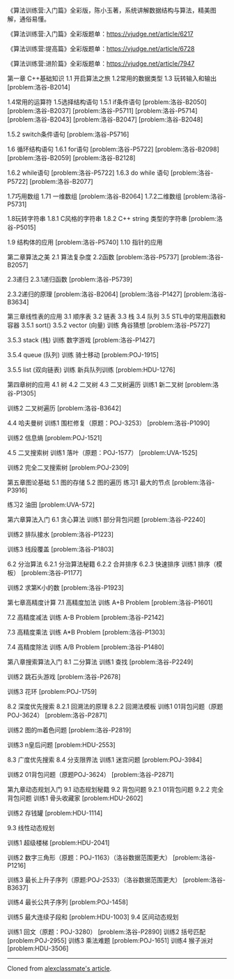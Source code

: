 《算法训练营:入门篇》全彩版，陈小玉著，系统讲解数据结构与算法，精美图解，通俗易懂。


《算法训练营:入门篇》全彩版题单：https://vjudge.net/article/6217

《算法训练营:提高篇》全彩版题单：https://vjudge.net/article/6728

《算法训练营:进阶篇》全彩版题单：https://vjudge.net/article/7947

第一章 C++基础知识
1.1 开启算法之旅
1.2常用的数据类型
1.3 玩转输入和输出
[problem:洛谷-B2014]

1.4常用的运算符
1.5选择结构语句
1.5.1 if条件语句
[problem:洛谷-B2050]
[problem:洛谷-B2037]
[problem:洛谷-P5711]
[problem:洛谷-P5714]
[problem:洛谷-B2043]
[problem:洛谷-B2047]
[problem:洛谷-B2048]

1.5.2 switch条件语句
[problem:洛谷-P5716]

1.6 循环结构语句
1.6.1 for语句
[problem:洛谷-P5722]
[problem:洛谷-B2098]
[problem:洛谷-B2059]
[problem:洛谷-B2128]

1.6.2 while语句
[problem:洛谷-P5722]
1.6.3 do while 语句
[problem:洛谷-P5722]
[problem:洛谷-B2077]

1.7巧用数组
1.71 一维数组
[problem:洛谷-B2064]
1.7.2二维数组
[problem:洛谷-P5731]

1.8玩转字符串
1.8.1 C风格的字符串
1.8.2 C++ string 类型的字符串
[problem:洛谷-P5015]

1.9 结构体的应用
[problem:洛谷-P5740]
1.10 指针的应用

第二章算法之美
2.1 算法复杂度
2.2函数
[problem:洛谷-P5737]
[problem:洛谷-B2057]

2.3递归
2.3.1递归函数
[problem:洛谷-P5739]

2.3.2递归的原理
[problem:洛谷-B2064]
[problem:洛谷-P1427]
[problem:洛谷-B3634]

第三章线性表的应用
3.1 顺序表
3.2 链表
3.3 栈
3.4 队列
3.5 STL中的常用函数和容器
3.5.1 sort()
3.5.2 vector (向量)
训练 角谷猜想
[problem:洛谷-P5727]

3.5.3 stack (栈)
训练 数字游戏
[problem:洛谷-P1427]

3.5.4 queue (队列)
训练 骑士移动
[problem:POJ-1915]

3.5.5 list (双向链表)
训练 新兵队列训练
[problem:HDU-1276]

第四章树的应用
4.1 树
4.2 二叉树
4.3 二叉树遍历
训练1 新二叉树
[problem:洛谷-P1305]

训练2 二叉树遍历
[problem:洛谷-B3642]

4.4 哈夫曼树
训练1 围栏修复（原题：POJ-3253）
[problem:洛谷-P1090]

训练2 信息熵
[problem:POJ-1521]

4.5 二叉搜索树
训练1 落叶（原题：POJ-1577）
[problem:UVA-1525]

训练2 完全二叉搜索树
[problem:POJ-2309]

第五章图论基础
5.1 图的存储
5.2 图的遍历
练习1 最大的节点
[problem:洛谷-P3916]

练习2 油田
[problem:UVA-572]

第六章算法入门
6.1 贪心算法
训练1 部分背包问题
[problem:洛谷-P2240]

训练2 排队接水
[problem:洛谷-P1223]

训练3 线段覆盖
[problem:洛谷-P1803]

6.2 分治算法
6.2.1 分治算法秘籍
6.2.2 合并排序
6.2.3 快速排序
训练1 排序（模板）
[problem:洛谷-P1177]

训练2 求第K小的数
[problem:洛谷-P1923]

第七章高精度计算
7.1 高精度加法
训练 A+B Problem
[problem:洛谷-P1601]

7.2 高精度减法
训练 A-B Problem
[problem:洛谷-P2142]

7.3 高精度乘法
训练 A*B Problem
[problem:洛谷-P1303]

7.4 高精度除法
训练 A/B Problem
[problem:洛谷-P1480]

第八章搜索算法入门
8.1 二分算法
训练1 查找
[problem:洛谷-P2249]

训练2 跳石头游戏
[problem:洛谷-P2678]

训练3 花环
[problem:POJ-1759]

8.2 深度优先搜索
8.2.1 回溯法的原理
8.2.2 回溯法模板
训练1 01背包问题（原题POJ-3624）
[problem:洛谷-P2871]

训练2 图的m着色问题
[problem:洛谷-P2819]

训练3 n皇后问题
[problem:HDU-2553]

8.3 广度优先搜索
8.4 分支限界法
训练1 迷宫问题
[problem:POJ-3984]

训练2 01背包问题（原题POJ-3624）
[problem:洛谷-P2871]

第九章动态规划入门
9.1 动态规划秘籍
9.2 背包问题
9.2.1 01背包问题
9.2.2 完全背包问题
训练1 骨头收藏家
[problem:HDU-2602]

训练2 存钱罐
[problem:HDU-1114]

9.3 线性动态规划

训练1 超级楼梯
[problem:HDU-2041]

训练2 数字三角形（原题：POJ-1163）（洛谷数据范围更大）
[problem:洛谷-P1216]

训练3 最长上升子序列（原题:POJ-2533）（洛谷数据范围更大）
[problem:洛谷-B3637]

训练4 最长公共子序列
[problem:POJ-1458]

训练5 最大连续子段和
[problem:HDU-1003]
9.4 区间动态规划

训练1 回文（原题：POJ-3280）
[problem:洛谷-P2890]
训练2 括号匹配
[problem:POJ-2955]
训练3 乘法难题
[problem:POJ-1651]
训练4 猴子派对
[problem:HDU-3506]


<hr><p>Cloned from <a href='https://vjudge.net/article/create?from=6217' target='_blank'>alexclassmate's article</a>.</p>
